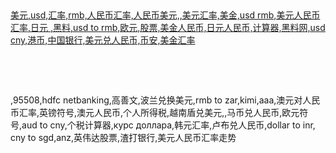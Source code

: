 <p>
    <br/>
</p>
<title>汇率换算器-人民币兑韩元,usd,汇率,rmb,人民币汇率,美元人民币汇率 - Corolland区块网</title>
	<meta name="keywords" content="人民币兑韩元,usd,汇率,rmb,人民币汇率,人民币美元,美元汇率,美金,usd rmb,美元人民币汇率,日元" />
	<meta name="description" content="美元,usd,汇率,rmb,人民币汇率,人民币美元,,美元汇率,美金,usd rmb,美元人民币汇率,日元 ,黑料,usd to rmb,欧元,股票,美金人民币,日元人民币,计算器,黑料网,usd cny,港币,中国..." />
	<meta name="author" content="克罗财经" />
<p>
    <a href="https://www.corolland.com">美元,usd,汇率,rmb,人民币汇率,人民币美元,,美元汇率,美金,usd rmb,美元人民币汇率,日元 ,黑料,usd to rmb,欧元,股票,美金人民币,日元人民币,计算器,黑料网,usd cny,港币,中国银行,美元兑人民币,币安,美金汇率</a>

    
</p>

<p>
    <br/><!-- Crypto Converter ⚡ Widget -->
    <crypto-converter-widget amount="1" shadow="true" symbol="false" live="true" fiat="united-states-dollar" crypto="bitcoin" font-family="inherit" background-color="#ffffff" decimal-places="2" border-radius="0.5rem"></crypto-converter-widget><a href="https://currencyrate.today/" target="_blank" rel="noopener"></a>
</p><!-- /Crypto Converter ⚡ Widget -->
<p>
    <br/>
    
</p>
<p>
    <span style="text-wrap-mode: wrap;">,</span>95508,hdfc netbanking,高善文,波兰兑换美元,rmb to zar,kimi,aaa,澳元对人民币汇率,英镑符号,澳元人民币,个人所得税,越南盾兑美元,,马币兑人民币,欧元符号,aud to cny,个税计算器,курс доллара,韩元汇率,卢布兑人民币,dollar to inr, cny to sgd,anz,英伟达股票,渣打银行,美元人民币汇率走势
</p>
<p>
    <br/>
</p>
<p>
  

